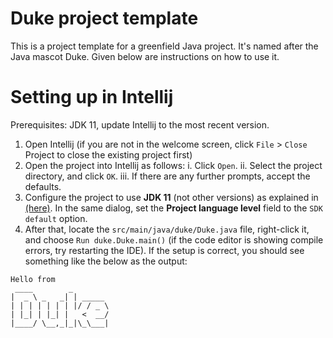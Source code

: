 # Duke project template
This is a project template for a greenfield Java project. It's named after the Java mascot Duke. Given below are instructions on how to use it.

# Setting up in Intellij
Prerequisites: JDK 11, update Intellij to the most recent version.

1. Open Intellij (if you are not in the welcome screen, click `File` > `Close` Project to close the existing project first)
2. Open the project into Intellij as follows:
    i. Click `Open`.
   ii. Select the project directory, and click `OK`.
  iii. If there are any further prompts, accept the defaults.
3. Configure the project to use **JDK 11** (not other versions) as explained in [(here)](https://www.jetbrains.com/help/idea/sdk.html#set-up-jdk). 
   In the same dialog, set the **Project language level** field to the `SDK default` option.
4. After that, locate the `src/main/java/duke/Duke.java` file, right-click it, and choose `Run duke.Duke.main()` (if the code editor is showing compile errors, try restarting the IDE). If the setup is correct, you should see something like the below as the output:

```
Hello from
 ____        _        
|  _ \ _   _| | _____ 
| | | | | | | |/ / _ \
| |_| | |_| |   <  __/
|____/ \__,_|_|\_\___|
